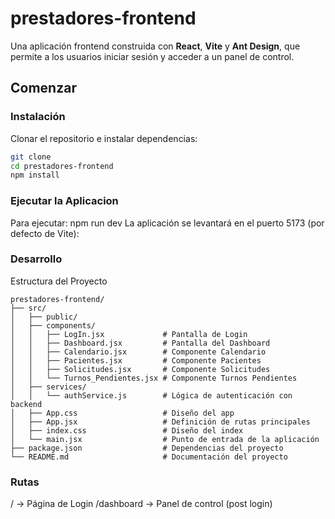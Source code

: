 # prestadores-frontend
Una aplicación frontend construida con **React**, **Vite** y **Ant Design**, que permite a los usuarios iniciar sesión y acceder a un panel de control.  

## Comenzar

### Instalación
Clonar el repositorio e instalar dependencias:

```bash
git clone
cd prestadores-frontend
npm install

```
### Ejecutar la Aplicacion
Para ejecutar: npm run dev
La aplicación se levantará en el puerto 5173 (por defecto de Vite):


### Desarrollo
Estructura del Proyecto

```plaintext
prestadores-frontend/
├── src/
│   ├── public/
│   ├── components/
│   │   ├── LogIn.jsx             # Pantalla de Login 
│   │   ├── Dashboard.jsx         # Pantalla del Dashboard
│   │   ├── Calendario.jsx        # Componente Calendario
│   │   ├── Pacientes.jsx         # Componente Pacientes
│   │   ├── Solicitudes.jsx       # Componente Solicitudes
│   │   └── Turnos_Pendientes.jsx # Componente Turnos Pendientes
│   ├── services/
│   │   └── authService.js        # Lógica de autenticación con backend
│   ├── App.css                   # Diseño del app
│   ├── App.jsx                   # Definición de rutas principales
│   ├── index.css                 # Diseño del index
│   └── main.jsx                  # Punto de entrada de la aplicación
├── package.json                  # Dependencias del proyecto
└── README.md                     # Documentación del proyecto
```

### Rutas
/ → Página de Login
/dashboard → Panel de control (post login)

